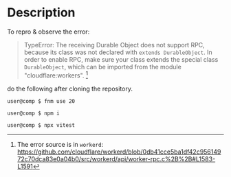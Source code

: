 # Description

To repro & observe the error:

> TypeError: The receiving Durable Object does not support RPC, because its class was not declared with `extends DurableObject`. In order to enable RPC, make sure your class extends the special class `DurableObject`, which can be imported from the module "cloudflare:workers". [^1]

[^1]: The error source is in `workerd`: https://github.com/cloudflare/workerd/blob/0db41cce5ba1df42c95614972c70dca83e0a04b0/src/workerd/api/worker-rpc.c%2B%2B#L1583-L1591


do the following after cloning the repository.

```console
user@comp $ fnm use 20

user@comp $ npm i

user@comp $ npx vitest
```
